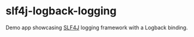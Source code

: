 # slf4j-logback-logging

Demo app showcasing [SLF4J](https://en.wikipedia.org/wiki/SLF4J) logging framework
with a Logback binding.
